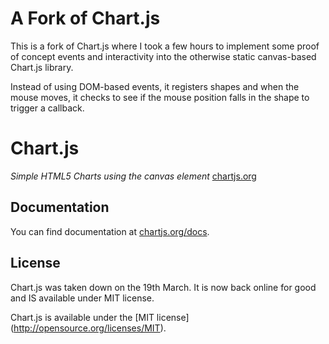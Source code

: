 A Fork of Chart.js
======
This is a fork of Chart.js where I took a few hours to implement some proof of concept events and interactivity into the otherwise static canvas-based Chart.js library.

Instead of using DOM-based events, it registers shapes and when the mouse moves, it checks to see if the mouse position falls in the shape to trigger a callback. 


Chart.js
=======
*Simple HTML5 Charts using the canvas element* [chartjs.org](http://www.chartjs.org)


Documentation
-------
You can find documentation at [chartjs.org/docs](http://www.chartjs.org/docs).

License
-------
Chart.js was taken down on the 19th March. It is now back online for good and IS available under MIT license.

Chart.js is available under the [MIT license] (http://opensource.org/licenses/MIT).